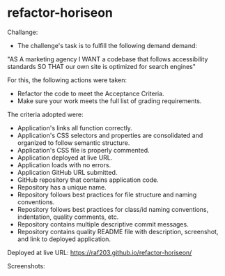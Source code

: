 # refactor-horiseon

Challange:

- The challenge's task is to fulfill the following demand demand:

"AS A marketing agency
I WANT a codebase that follows accessibility standards
SO THAT our own site is optimized for search engines"

For this, the following actions were taken:
- Refactor the code to meet the Acceptance Criteria.
- Make sure your work meets the full list of grading requirements.

The criteria adopted were:
- Application's links all function correctly.
- Application's CSS selectors and properties are consolidated and organized to follow semantic structure.
- Application's CSS file is properly commented.
- Application deployed at live URL.
- Application loads with no errors.
- Application GitHub URL submitted.
- GitHub repository that contains application code.
- Repository has a unique name.
- Repository follows best practices for file structure and naming conventions.
- Repository follows best practices for class/id naming conventions, indentation, quality comments, etc.
- Repository contains multiple descriptive commit messages.
- Repository contains quality README file with description, screenshot, and link to deployed application.


Deployed at live URL: https://raf203.github.io/refactor-horiseon/

Screenshots:
